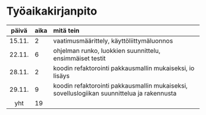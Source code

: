 # Työaikakirjanpito

| päivä | aika | mitä tein  |
| :----:|:-----| :-----|
| 15.11. | 2    | vaatimusmäärittely, käyttöliittymäluonnos |
| 22.11. | 6    | ohjelman runko, luokkien suunnittelu, ensimmäiset testit |
| 28.11. | 2    | koodin refaktorointi pakkausmallin mukaiseksi, io lisäys|
| 29.11. | 9    | koodin refaktorointi pakkausmallin mukaiseksi, sovelluslogiikan suunnittelua ja rakennusta|
| yht   | 19  | | 
